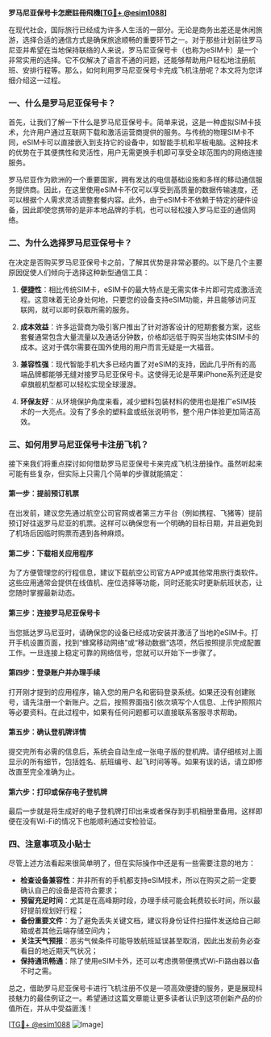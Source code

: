 **罗马尼亚保号卡怎麽註冊飛機[[TG💪+ @esim1088](https://t.me/s/esim1088)]**

在现代社会，国际旅行已经成为许多人生活的一部分。无论是商务出差还是休闲旅游，选择合适的通信方式是确保旅途顺畅的重要环节之一。对于那些计划前往罗马尼亚并希望在当地保持联络的人来说，罗马尼亚保号卡（也称为eSIM卡）是一个非常实用的选择。它不仅解决了语言不通的问题，还能够帮助用户轻松地注册航班、安排行程等。那么，如何利用罗马尼亚保号卡完成飞机注册呢？本文将为您详细介绍这一过程。

### 一、什么是罗马尼亚保号卡？

首先，让我们了解一下什么是罗马尼亚保号卡。简单来说，这是一种虚拟SIM卡技术，允许用户通过互联网下载和激活运营商提供的服务。与传统的物理SIM卡不同，eSIM卡可以直接嵌入到支持它的设备中，如智能手机和平板电脑。这种技术的优势在于其便携性和灵活性，用户无需更换手机即可享受全球范围内的网络连接服务。

罗马尼亚作为欧洲的一个重要国家，拥有发达的电信基础设施和多样的移动通信服务提供商。因此，在这里使用eSIM卡不仅可以享受到高质量的数据传输速度，还可以根据个人需求灵活调整套餐内容。此外，由于eSIM卡不依赖于特定的硬件设备，因此即使您携带的是非本地品牌的手机，也可以轻松接入罗马尼亚的通信网络。

### 二、为什么选择罗马尼亚保号卡？

在决定是否购买罗马尼亚保号卡之前，了解其优势是非常必要的。以下是几个主要原因促使人们倾向于选择这种新型通信工具：

1. **便捷性**：相比传统SIM卡，eSIM卡的最大特点是无需实体卡片即可完成激活流程。这意味着无论身处何地，只要您的设备支持eSIM功能，并且能够访问互联网，就可以即时获取所需的服务。
   
2. **成本效益**：许多运营商为吸引客户推出了针对游客设计的短期套餐方案，这些套餐通常包含大量流量以及通话分钟数，价格却远低于购买当地实体SIM卡的成本。这对于偶尔需要在国外使用的用户而言无疑是一大福音。

3. **兼容性强**：现代智能手机大多已经内置了对eSIM的支持，因此几乎所有的高端品牌都能够无缝对接罗马尼亚保号卡。这使得无论是苹果iPhone系列还是安卓旗舰机型都可以轻松实现全球漫游。

4. **环保友好**：从环境保护角度来看，减少塑料包装材料的使用也是推广eSIM技术的一大亮点。没有了多余的塑料盒或纸张说明书，整个用户体验更加简洁高效。

### 三、如何用罗马尼亚保号卡注册飞机？

接下来我们将重点探讨如何借助罗马尼亚保号卡来完成飞机注册操作。虽然听起来可能有些复杂，但实际上只需几个简单的步骤就能搞定：

#### 第一步：提前预订机票
在出发前，建议您先通过航空公司官网或者第三方平台（例如携程、飞猪等）提前预订好往返罗马尼亚的机票。这样可以确保您有一个明确的目标日期，并且避免到了机场后因临时购票而遇到各种麻烦。

#### 第二步：下载相关应用程序
为了方便管理您的行程信息，建议下载航空公司官方APP或其他常用旅行类软件。这些应用通常会提供在线值机、座位选择等功能，同时还能实时更新航班状态，让您随时掌握最新动态。

#### 第三步：连接罗马尼亚保号卡
当您抵达罗马尼亚时，请确保您的设备已经成功安装并激活了当地的eSIM卡。打开手机设置页面，找到“蜂窝移动网络”或“移动数据”选项，然后按照提示完成配置工作。一旦连接上稳定可靠的网络信号，您就可以开始下一步骤了。

#### 第四步：登录账户并办理手续
打开刚才提到的应用程序，输入您的用户名和密码登录系统。如果还没有创建账号，请先注册一个新账户。之后，按照界面指引依次填写个人信息、上传护照照片等必要资料。在此过程中，如果有任何问题都可以直接联系客服寻求帮助。

#### 第五步：确认登机牌详情
提交完所有必需的信息后，系统会自动生成一张电子版的登机牌。请仔细核对上面显示的所有细节，包括姓名、航班编号、起飞时间等等。如果有误的话，请立即修改直至完全准确为止。

#### 第六步：打印或保存电子登机牌
最后一步就是将生成好的电子登机牌打印出来或者保存到手机相册里备用。这样即便在没有Wi-Fi的情况下也能顺利通过安检验证。

### 四、注意事项及小贴士

尽管上述方法看起来很简单明了，但在实际操作中还是有一些需要注意的地方：

- **检查设备兼容性**：并非所有的手机都支持eSIM技术，所以在购买之前一定要确认自己的设备是否符合要求；
- **预留充足时间**：尤其是在高峰期时段，办理手续可能会耗费较长时间，所以最好提前规划好行程；
- **备份重要文件**：为了避免丢失关键文档，建议将身份证件扫描件发送给自己邮箱或者其他云端存储空间内；
- **关注天气预报**：恶劣气候条件可能导致航班延误甚至取消，因此出发前务必查看目的地近期天气状况；
- **保持通讯畅通**：除了使用eSIM卡外，还可以考虑携带便携式Wi-Fi路由器以备不时之需。

总之，借助罗马尼亚保号卡进行飞机注册不仅是一项高效便捷的服务，更是展现科技魅力的最佳例证之一。希望通过这篇文章能让更多读者认识到这项创新产品的价值所在，并从中受益匪浅！

[[TG💪+ @esim1088](https://t.me/s/esim1088) ![Image](https://i.postimg.cc/4NQfJmqS/Snipaste-2025-05-13-00-14-12.png)]